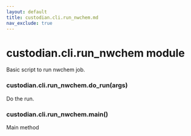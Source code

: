 ```yaml
---
layout: default
title: custodian.cli.run_nwchem.md
nav_exclude: true
---
```


# custodian.cli.run_nwchem module

Basic script to run nwchem job.


### custodian.cli.run_nwchem.do_run(args)
Do the run.


### custodian.cli.run_nwchem.main()
Main method